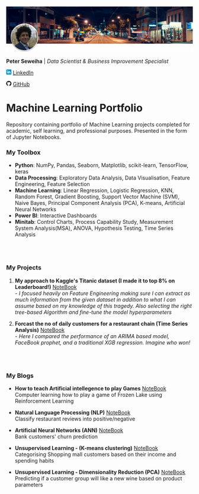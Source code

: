 [![Footer](images/header.png)](https://peter-seweiha.github.io/)

**Peter Seweiha** |
*Data Scientist & Business Improvement Specialist*

  [![LinkedIn](images/linkedin14.png)](https://www.linkedin.com/in/pseweiha/) [LinkedIn](https://www.linkedin.com/in/pseweiha/)

  [![GitHub](images/github14.png)](https://github.com/peter-seweiha) [GitHub](https://github.com/peter-seweiha)


# Machine Learning Portfolio
Repository containing portfolio of Machine Learning projects completed for academic, self learning, and professional purposes. Presented in the form of Jupyter Notebooks.


### My Toolbox
- **Python**: NumPy, Pandas, Seaborn, Matplotlib, scikit-learn, TensorFlow, keras
- **Data Processing**: Exploratory Data Analysis, Data Visualisation, Feature Engineering, Feature Selection
- **Machine Learning**: Linear Regression, Logistic Regression, KNN, Random Forest, Gradient Boosting, Support Vector Machine (SVM), Naive Bayes, Principal Component Analysis (PCA), K-means, Artificial Neural Networks
- **Power BI**: Interactive Dashboards
- **Minitab**: Control Charts, Process Capability Study, Measurement System Analysis(MSA), ANOVA, Hypothesis Testing, Time Series Analysis

<br/><br/>

### My Projects
1. **My approach to Kaggle's Titanic dataset (I made it to top 8% on Leaderboard!)** [NoteBook](https://github.com/peter-seweiha/peter-seweiha.github.io/blob/master/projects/3_The%20Titanic%20Dataset/The%20Titanic%20dataset.ipynb) <br />- *I focused heavily on Feature Engineering making sure I can extract as much information from the given dataset in addition to what I can assume based on my knowledge of this tragedy. Also selecting the right tree-based Algorithm and fine-tune the model hyperparameters*

2. **Forcast the no of daily customers for a restaurant chain (Time Series Analysis)** [NoteBook](https://github.com/peter-seweiha/peter-seweiha.github.io/blob/master/projects/8_TimeSeries/TimeSeries%20Project.ipynb) <br />- 
*Here I compared the performance of an ARIMA based model, FaceBook prophet, and a traditional XGB regression. Imagine who won!*

<br/><br/>

### My Blogs
- **How to teach Artificial intellegence to play Games**  [NoteBook](https://github.com/peter-seweiha/peter-seweiha.github.io/blob/master/projects/9_Reinforcement%20Learning/Frozen%20Lake%208x8.ipynb)  
Computer learning how to play a game of Frozen Lake using Reinforcement Learning 

- **Natural Language Processing (NLP)**  [NoteBook](https://github.com/peter-seweiha/peter-seweiha.github.io/blob/master/projects/4_NLP/%20Natural%20Language%20Processing.ipynb)  
Classify restaurant reviews into positive/negative  

- **Artificial Neural Networks (ANN)**  [NoteBook](https://github.com/peter-seweiha/peter-seweiha.github.io/blob/master/projects/5_ANN/Churn%20Prediction%20using%20Deep%20Learning.ipynb)  
Bank customers' churn prediction  

- **Unsupervised Learning - (K-means clustering)**  [NoteBook](https://github.com/peter-seweiha/peter-seweiha.github.io/blob/master/projects/6_k-means/K-means%20clustering.ipynb)  
Categorising Shopping mall customers based on their income and spending habits

- **Unsupervised Learning - Dimensionality Reduction (PCA)**  [NoteBook](https://github.com/peter-seweiha/peter-seweiha.github.io/blob/master/projects/7_PCA/Principal%20Component%20Analysis%20(PCA).ipynb)  
Predicting if a customer group will like a new wine based on product parameters
